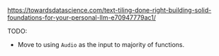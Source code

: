 https://towardsdatascience.com/text-tiling-done-right-building-solid-foundations-for-your-personal-llm-e70947779ac1/

TODO:
* Move to using `Audio` as the input to majority of functions.
